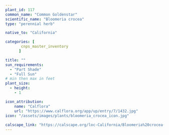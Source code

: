 ```yaml
---
plant_id: 117
common_name: "Common Goldenstar"
scientific_name: "Bloomeria crocea"
type: "perennial herb"

native_to: "California"

categories: [
       cnps_master_inventory
      ]

title: ""
sun_requirements:
  - "Part Shade"
  - "Full Sun"
# min then max in feet
plant_size:
  - height: 
    - 1

icon_attribution: 
    name: "Calflora"
    url: "https://www.calflora.org/app/up/entry/7/1432.jpg" 
icon: "/assets/images/plants/bloomeria_crocea_icon.jpg"
 
calscape_link: "https://calscape.org/loc-California/Bloomeria%20crocea(%20)"
---
```






